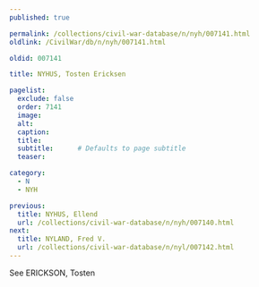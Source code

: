 ```yaml
---
published: true

permalink: /collections/civil-war-database/n/nyh/007141.html
oldlink: /CivilWar/db/n/nyh/007141.html

oldid: 007141

title: NYHUS, Tosten Ericksen

pagelist:
  exclude: false
  order: 7141
  image: 
  alt:
  caption:
  title:
  subtitle:      # Defaults to page subtitle
  teaser:

category: 
  - N 
  - NYH

previous:
  title: NYHUS, Ellend
  url: /collections/civil-war-database/n/nyh/007140.html  
next:
  title: NYLAND, Fred V.
  url: /collections/civil-war-database/n/nyl/007142.html   
---
```

See ERICKSON, Tosten